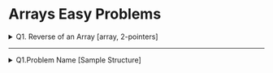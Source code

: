 # Arrays Easy Problems

<details>
<summary>Q1. Reverse of an Array [array, 2-pointers]</summary>

__Problem Statement:__
````text
Given array ar = [1,2,3,4,5] reverse the array
output: [5,4,3,2,1]
````

__Brute Force:__
````text
Approach-1:
    - Create a new array with same size
    - iterate original array from n-1 -> 0 and add the values to new array from 0 -> n-1
    - TC: O(n) SC: O(n)
````
__Optimization:__
````text
Two-Pointers Approach:
    - start first pointer from i=0 and second pointer from end j=n-1
    - swap(i,j) and do i++; j--;
    - TC: O(n) SC: O(1)
````

__Variations:__
````text
- Reverse part of an array
- Example: [1,2,3,4,5,6,7,8,9,10] reverse from 4 to 8
- Output: [1,2,3,8,7,6,5,4,9,10]
````

</details>

___


<details>
<summary>Q1.Problem Name [Sample Structure]</summary>

__Problem Statement:__


__Brute Force:__

__Optimization:__


__Notes:__

</details>
